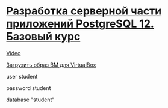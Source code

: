 # [Разработка серверной части приложений PostgreSQL 12. Базовый курс](https://postgrespro.ru/education/courses/DEV1)

[Video](https://www.youtube.com/watch?v=8uHePp-qFNE&list=PLaFqU3KCWw6LNR1IZ814whJe89J1tRQ3t)

[Загрузить образ ВМ для VirtualBox](https://edu.postgrespro.ru/DEV1-student-12.ova)

user student

password student

database "student"


